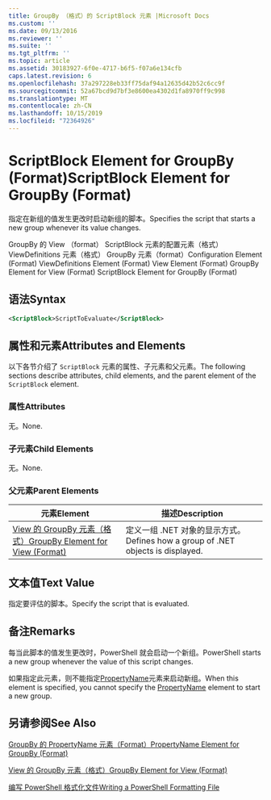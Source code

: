 ```yaml
---
title: GroupBy （格式）的 ScriptBlock 元素 |Microsoft Docs
ms.custom: ''
ms.date: 09/13/2016
ms.reviewer: ''
ms.suite: ''
ms.tgt_pltfrm: ''
ms.topic: article
ms.assetid: 30183927-6f0e-4717-b6f5-f07a6e134cfb
caps.latest.revision: 6
ms.openlocfilehash: 37a297228eb33ff75daf94a12635d42b52c6cc9f
ms.sourcegitcommit: 52a67bcd9d7bf3e8600ea4302d1fa8970ff9c998
ms.translationtype: MT
ms.contentlocale: zh-CN
ms.lasthandoff: 10/15/2019
ms.locfileid: "72364926"
---
```

# <a name="scriptblock-element-for-groupby-format"></a><span data-ttu-id="2261c-102">ScriptBlock Element for GroupBy (Format)</span><span class="sxs-lookup"><span data-stu-id="2261c-102">ScriptBlock Element for GroupBy (Format)</span></span>

<span data-ttu-id="2261c-103">指定在新组的值发生更改时启动新组的脚本。</span><span class="sxs-lookup"><span data-stu-id="2261c-103">Specifies the script that starts a new group whenever its value changes.</span></span>

<span data-ttu-id="2261c-104">GroupBy 的 View （format） ScriptBlock 元素的配置元素（格式） ViewDefinitions 元素（格式） GroupBy 元素（format）</span><span class="sxs-lookup"><span data-stu-id="2261c-104">Configuration Element (Format) ViewDefinitions Element (Format) View Element (Format) GroupBy Element for View (Format) ScriptBlock Element for GroupBy (Format)</span></span>

## <a name="syntax"></a><span data-ttu-id="2261c-105">语法</span><span class="sxs-lookup"><span data-stu-id="2261c-105">Syntax</span></span>

```xml
<ScriptBlock>ScriptToEvaluate</ScriptBlock>
```

## <a name="attributes-and-elements"></a><span data-ttu-id="2261c-106">属性和元素</span><span class="sxs-lookup"><span data-stu-id="2261c-106">Attributes and Elements</span></span>

<span data-ttu-id="2261c-107">以下各节介绍了 `ScriptBlock` 元素的属性、子元素和父元素。</span><span class="sxs-lookup"><span data-stu-id="2261c-107">The following sections describe attributes, child elements, and the parent element of the `ScriptBlock` element.</span></span>

### <a name="attributes"></a><span data-ttu-id="2261c-108">属性</span><span class="sxs-lookup"><span data-stu-id="2261c-108">Attributes</span></span>

<span data-ttu-id="2261c-109">无。</span><span class="sxs-lookup"><span data-stu-id="2261c-109">None.</span></span>

### <a name="child-elements"></a><span data-ttu-id="2261c-110">子元素</span><span class="sxs-lookup"><span data-stu-id="2261c-110">Child Elements</span></span>

<span data-ttu-id="2261c-111">无。</span><span class="sxs-lookup"><span data-stu-id="2261c-111">None.</span></span>

### <a name="parent-elements"></a><span data-ttu-id="2261c-112">父元素</span><span class="sxs-lookup"><span data-stu-id="2261c-112">Parent Elements</span></span>

|<span data-ttu-id="2261c-113">元素</span><span class="sxs-lookup"><span data-stu-id="2261c-113">Element</span></span>|<span data-ttu-id="2261c-114">描述</span><span class="sxs-lookup"><span data-stu-id="2261c-114">Description</span></span>|
|-------------|-----------------|
|[<span data-ttu-id="2261c-115">View 的 GroupBy 元素（格式）</span><span class="sxs-lookup"><span data-stu-id="2261c-115">GroupBy Element for View (Format)</span></span>](./groupby-element-for-view-format.md)|<span data-ttu-id="2261c-116">定义一组 .NET 对象的显示方式。</span><span class="sxs-lookup"><span data-stu-id="2261c-116">Defines how a group of .NET objects is displayed.</span></span>|

## <a name="text-value"></a><span data-ttu-id="2261c-117">文本值</span><span class="sxs-lookup"><span data-stu-id="2261c-117">Text Value</span></span>

<span data-ttu-id="2261c-118">指定要评估的脚本。</span><span class="sxs-lookup"><span data-stu-id="2261c-118">Specify the script that is evaluated.</span></span>

## <a name="remarks"></a><span data-ttu-id="2261c-119">备注</span><span class="sxs-lookup"><span data-stu-id="2261c-119">Remarks</span></span>

<span data-ttu-id="2261c-120">每当此脚本的值发生更改时，PowerShell 就会启动一个新组。</span><span class="sxs-lookup"><span data-stu-id="2261c-120">PowerShell starts a new group whenever the value of this script changes.</span></span>

<span data-ttu-id="2261c-121">如果指定此元素，则不能指定[PropertyName](propertyname-element-for-groupby-format.md)元素来启动新组。</span><span class="sxs-lookup"><span data-stu-id="2261c-121">When this element is specified, you cannot specify the [PropertyName](propertyname-element-for-groupby-format.md) element to start a new group.</span></span>

## <a name="see-also"></a><span data-ttu-id="2261c-122">另请参阅</span><span class="sxs-lookup"><span data-stu-id="2261c-122">See Also</span></span>

[<span data-ttu-id="2261c-123">GroupBy 的 PropertyName 元素（Format）</span><span class="sxs-lookup"><span data-stu-id="2261c-123">PropertyName Element for GroupBy (Format)</span></span>](propertyname-element-for-groupby-format.md)

[<span data-ttu-id="2261c-124">View 的 GroupBy 元素（格式）</span><span class="sxs-lookup"><span data-stu-id="2261c-124">GroupBy Element for View (Format)</span></span>](groupby-element-for-view-format.md)

[<span data-ttu-id="2261c-125">编写 PowerShell 格式化文件</span><span class="sxs-lookup"><span data-stu-id="2261c-125">Writing a PowerShell Formatting File</span></span>](writing-a-powershell-formatting-file.md)
